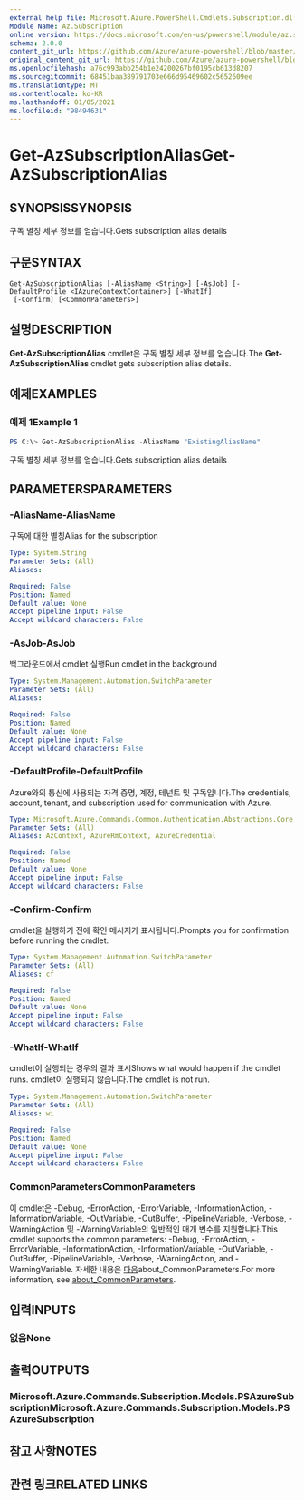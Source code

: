 ```yaml
---
external help file: Microsoft.Azure.PowerShell.Cmdlets.Subscription.dll-Help.xml
Module Name: Az.Subscription
online version: https://docs.microsoft.com/en-us/powershell/module/az.subscription/get-azsubscriptionalias
schema: 2.0.0
content_git_url: https://github.com/Azure/azure-powershell/blob/master/src/Subscription/Subscription/help/Get-AzSubscriptionAlias.md
original_content_git_url: https://github.com/Azure/azure-powershell/blob/master/src/Subscription/Subscription/help/Get-AzSubscriptionAlias.md
ms.openlocfilehash: a76c993abb254b1e24200267bf0195cb613d8207
ms.sourcegitcommit: 68451baa389791703e666d95469602c5652609ee
ms.translationtype: MT
ms.contentlocale: ko-KR
ms.lasthandoff: 01/05/2021
ms.locfileid: "98494631"
---
```

# <span data-ttu-id="747eb-101">Get-AzSubscriptionAlias</span><span class="sxs-lookup"><span data-stu-id="747eb-101">Get-AzSubscriptionAlias</span></span>

## <span data-ttu-id="747eb-102">SYNOPSIS</span><span class="sxs-lookup"><span data-stu-id="747eb-102">SYNOPSIS</span></span>
<span data-ttu-id="747eb-103">구독 별칭 세부 정보를 얻습니다.</span><span class="sxs-lookup"><span data-stu-id="747eb-103">Gets subscription alias details</span></span>

## <span data-ttu-id="747eb-104">구문</span><span class="sxs-lookup"><span data-stu-id="747eb-104">SYNTAX</span></span>

```
Get-AzSubscriptionAlias [-AliasName <String>] [-AsJob] [-DefaultProfile <IAzureContextContainer>] [-WhatIf]
 [-Confirm] [<CommonParameters>]
```

## <span data-ttu-id="747eb-105">설명</span><span class="sxs-lookup"><span data-stu-id="747eb-105">DESCRIPTION</span></span>
<span data-ttu-id="747eb-106">**Get-AzSubscriptionAlias** cmdlet은 구독 별칭 세부 정보를 얻습니다.</span><span class="sxs-lookup"><span data-stu-id="747eb-106">The **Get-AzSubscriptionAlias** cmdlet gets subscription alias details.</span></span>

## <span data-ttu-id="747eb-107">예제</span><span class="sxs-lookup"><span data-stu-id="747eb-107">EXAMPLES</span></span>

### <span data-ttu-id="747eb-108">예제 1</span><span class="sxs-lookup"><span data-stu-id="747eb-108">Example 1</span></span>
```powershell
PS C:\> Get-AzSubscriptionAlias -AliasName "ExistingAliasName"
```

<span data-ttu-id="747eb-109">구독 별칭 세부 정보를 얻습니다.</span><span class="sxs-lookup"><span data-stu-id="747eb-109">Gets subscription alias details</span></span>

## <span data-ttu-id="747eb-110">PARAMETERS</span><span class="sxs-lookup"><span data-stu-id="747eb-110">PARAMETERS</span></span>

### <span data-ttu-id="747eb-111">-AliasName</span><span class="sxs-lookup"><span data-stu-id="747eb-111">-AliasName</span></span>
<span data-ttu-id="747eb-112">구독에 대한 별칭</span><span class="sxs-lookup"><span data-stu-id="747eb-112">Alias for the subscription</span></span>

```yaml
Type: System.String
Parameter Sets: (All)
Aliases:

Required: False
Position: Named
Default value: None
Accept pipeline input: False
Accept wildcard characters: False
```

### <span data-ttu-id="747eb-113">-AsJob</span><span class="sxs-lookup"><span data-stu-id="747eb-113">-AsJob</span></span>
<span data-ttu-id="747eb-114">백그라운드에서 cmdlet 실행</span><span class="sxs-lookup"><span data-stu-id="747eb-114">Run cmdlet in the background</span></span>

```yaml
Type: System.Management.Automation.SwitchParameter
Parameter Sets: (All)
Aliases:

Required: False
Position: Named
Default value: None
Accept pipeline input: False
Accept wildcard characters: False
```

### <span data-ttu-id="747eb-115">-DefaultProfile</span><span class="sxs-lookup"><span data-stu-id="747eb-115">-DefaultProfile</span></span>
<span data-ttu-id="747eb-116">Azure와의 통신에 사용되는 자격 증명, 계정, 테넌트 및 구독입니다.</span><span class="sxs-lookup"><span data-stu-id="747eb-116">The credentials, account, tenant, and subscription used for communication with Azure.</span></span>

```yaml
Type: Microsoft.Azure.Commands.Common.Authentication.Abstractions.Core.IAzureContextContainer
Parameter Sets: (All)
Aliases: AzContext, AzureRmContext, AzureCredential

Required: False
Position: Named
Default value: None
Accept pipeline input: False
Accept wildcard characters: False
```

### <span data-ttu-id="747eb-117">-Confirm</span><span class="sxs-lookup"><span data-stu-id="747eb-117">-Confirm</span></span>
<span data-ttu-id="747eb-118">cmdlet을 실행하기 전에 확인 메시지가 표시됩니다.</span><span class="sxs-lookup"><span data-stu-id="747eb-118">Prompts you for confirmation before running the cmdlet.</span></span>

```yaml
Type: System.Management.Automation.SwitchParameter
Parameter Sets: (All)
Aliases: cf

Required: False
Position: Named
Default value: None
Accept pipeline input: False
Accept wildcard characters: False
```

### <span data-ttu-id="747eb-119">-WhatIf</span><span class="sxs-lookup"><span data-stu-id="747eb-119">-WhatIf</span></span>
<span data-ttu-id="747eb-120">cmdlet이 실행되는 경우의 결과 표시</span><span class="sxs-lookup"><span data-stu-id="747eb-120">Shows what would happen if the cmdlet runs.</span></span>
<span data-ttu-id="747eb-121">cmdlet이 실행되지 않습니다.</span><span class="sxs-lookup"><span data-stu-id="747eb-121">The cmdlet is not run.</span></span>

```yaml
Type: System.Management.Automation.SwitchParameter
Parameter Sets: (All)
Aliases: wi

Required: False
Position: Named
Default value: None
Accept pipeline input: False
Accept wildcard characters: False
```

### <span data-ttu-id="747eb-122">CommonParameters</span><span class="sxs-lookup"><span data-stu-id="747eb-122">CommonParameters</span></span>
<span data-ttu-id="747eb-123">이 cmdlet은 -Debug, -ErrorAction, -ErrorVariable, -InformationAction, -InformationVariable, -OutVariable, -OutBuffer, -PipelineVariable, -Verbose, -WarningAction 및 -WarningVariable의 일반적인 매개 변수를 지원합니다.</span><span class="sxs-lookup"><span data-stu-id="747eb-123">This cmdlet supports the common parameters: -Debug, -ErrorAction, -ErrorVariable, -InformationAction, -InformationVariable, -OutVariable, -OutBuffer, -PipelineVariable, -Verbose, -WarningAction, and -WarningVariable.</span></span> <span data-ttu-id="747eb-124">자세한 내용은 [다음](http://go.microsoft.com/fwlink/?LinkID=113216)about_CommonParameters.</span><span class="sxs-lookup"><span data-stu-id="747eb-124">For more information, see [about_CommonParameters](http://go.microsoft.com/fwlink/?LinkID=113216).</span></span>

## <span data-ttu-id="747eb-125">입력</span><span class="sxs-lookup"><span data-stu-id="747eb-125">INPUTS</span></span>

### <span data-ttu-id="747eb-126">없음</span><span class="sxs-lookup"><span data-stu-id="747eb-126">None</span></span>

## <span data-ttu-id="747eb-127">출력</span><span class="sxs-lookup"><span data-stu-id="747eb-127">OUTPUTS</span></span>

### <span data-ttu-id="747eb-128">Microsoft.Azure.Commands.Subscription.Models.PSAzureSubscription</span><span class="sxs-lookup"><span data-stu-id="747eb-128">Microsoft.Azure.Commands.Subscription.Models.PSAzureSubscription</span></span>

## <span data-ttu-id="747eb-129">참고 사항</span><span class="sxs-lookup"><span data-stu-id="747eb-129">NOTES</span></span>

## <span data-ttu-id="747eb-130">관련 링크</span><span class="sxs-lookup"><span data-stu-id="747eb-130">RELATED LINKS</span></span>
